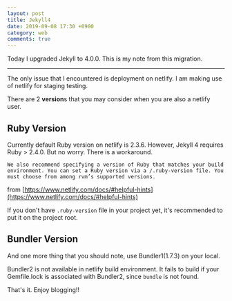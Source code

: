 ```yaml
---
layout: post
title: Jekyll4
date: 2019-09-08 17:30 +0900
category: web
comments: true
---
```


Today I upgraded Jekyll to 4.0.0.
This is my note from this migration.

---

The only issue that I encountered is deployment on netlify.
I am making use of netlify for staging testing.

There are 2 **version**s that you may consider when you are also a netlify user.

## Ruby Version

Currently default Ruby version on netlify is 2.3.6. However, Jekyll 4 requires Ruby > 2.4.0.
But no worry. There is a workaround.

    We also recommend specifying a version of Ruby that matches your build environment. You can set a Ruby version via a /.ruby-version file. You must choose from among rvm’s supported versions.

from [https://www.netlify.com/docs/#helpful-hints](https://www.netlify.com/docs/#helpful-hints)

If you don't have `.ruby-version` file in your project yet, it's recommended to put it on the project root.

## Bundler Version

And one more thing that you should note, use Bundler1(1.7.3) on your local.

Bundler2 is not available in netlify build environment. It fails to build if your Gemfile.lock is associated with Bundler2, since `bundle` is not found.

That's it. Enjoy blogging!!

